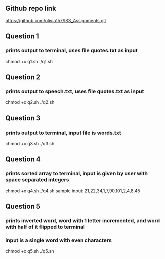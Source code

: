 ## Github repo link
https://github.com/olivia157/ISS_Assignments.git

## Question 1
### prints output to terminal, uses file quotes.txt as input
chmod +x q1.sh
./q1.sh

## Question 2
### prints output to speech.txt, uses file quotes.txt as input
chmod +x q2.sh
./q2.sh

## Question 3
### prints output to terminal, input file is words.txt
chmod +x q3.sh
./q3.sh

## Question 4
### prints sorted array to terminal, input is given by user with space separated integers
chmod +x q4.sh
./q4.sh
sample input: 21,22,34,1,7,90,101,2,4,8,45

## Question 5
### prints inverted word, word with 1 letter incremented, and word with half of it flipped to terminal
### input is a single word with even characters
chmod +x q5.sh
./q5.sh
